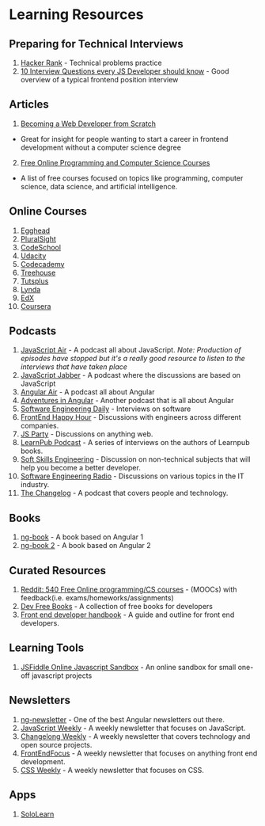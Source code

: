 # Learning Resources

## Preparing for Technical Interviews

1. [Hacker Rank](https://www.hackerrank.com/) - Technical problems practice
2. [10 Interview Questions every JS Developer should know](https://medium.com/javascript-scene/10-interview-questions-every-javascript-developer-should-know-6fa6bdf5ad95#.dxox076zp) - Good overview of a typical frontend position interview

## Articles

1. [Becoming a Web Developer from Scratch](https://medium.com/@sgarcia.dev/my-journey-to-becoming-a-web-developer-from-scratch-without-a-cs-degree-2-years-later-and-what-i-4a7fd2ff5503#.o6dovu9fy)
- Great for insight for people wanting to start a career in frontend development without a computer science degree
2. [Free Online Programming and Computer Science Courses](https://medium.freecodecamp.com/370-free-online-programming-computer-science-courses-you-can-start-this-month-fc5b9867769e#.8e15joe88)
- A list of free courses focused on topics like programming, computer science, data science, and artificial intelligence.

## Online Courses
1. [Egghead](http://www.egghead.io)
2. [PluralSight](https://www.pluralsight.com/) 
3. [CodeSchool](https://www.codeschool.com/)
4. [Udacity](https://www.udacity.com/)
5. [Codecademy](https://www.codecademy.com/)
6. [Treehouse](https://teamtreehouse.com/)
7. [Tutsplus](https://tutsplus.com/)
8. [Lynda](https://www.lynda.com/)
9. [EdX](https://www.edx.org/)
10. [Coursera](https://www.coursera.org/)

## Podcasts

1. [JavaScript Air](https://itunes.apple.com/us/podcast/javascript-air/id1066446588?mt=2) - A podcast all about JavaScript. *Note: Production of episodes have stopped but it's a really good resource to listen to the interviews that have taken place*
2. [JavaScript Jabber](https://itunes.apple.com/us/podcast/javascript-jabber/id496893300?mt=2) - A podcast where the discussions are based on JavaScript 
3. [Angular Air](https://itunes.apple.com/us/podcast/angular-air/id940806858?mt=2) - A podcast all about Angular
4. [Adventures in Angular](https://itunes.apple.com/us/podcast/adventures-in-angular/id907361052?mt=2) - Another podcast that is all about Angular
5. [Software Engineering Daily](https://itunes.apple.com/us/podcast/software-engineering-daily/id1019576853?mt=2) - Interviews on software
6. [FrontEnd Happy Hour](https://itunes.apple.com/us/podcast/front-end-happy-hour/id1089047924?mt=2&ign-mpt=uo%3D4) - Discussions with engineers across different companies.
7. [JS Party](https://itunes.apple.com/us/podcast/js-party/id1209616598?mt=2&ign-mpt=uo%3D4) - Discussions on anything web.
8. [LearnPub Podcast](https://itunes.apple.com/us/podcast/leanpub-podcast/id517117137?mt=2&ign-mpt=uo%3D4) - A series of interviews on the authors of Learnpub books.
9. [Soft Skills Engineering](https://itunes.apple.com/us/podcast/soft-skills-engineering/id1091341048?mt=2&ign-mpt=uo%3D4) - Discussion on non-technical subjects that will help you become a better developer.
10. [Software Engineering Radio](https://itunes.apple.com/us/podcast/software-engineering-radio-podcast-for-professional/id120906714?mt=2&ign-mpt=uo%3D4) - Discussions on various topics in the IT industry.
11. [The Changelog](https://itunes.apple.com/us/podcast/the-changelog/id341623264?mt=2&ign-mpt=uo%3D4) - A podcast that covers people and technology.

## Books

1. [ng-book](https://www.ng-book.com/) - A book based on Angular 1
2. [ng-book 2](https://www.ng-book.com/2/) - A book based on Angular 2

## Curated Resources

1. [Reddit: 540 Free Online programming/CS courses](https://www.reddit.com/r/learnprogramming/comments/5bmg2b/heres_a_list_of_540_free_online_programmingcs/) - (MOOCs) with feedback(i.e. exams/homeworks/assignments)
2. [Dev Free Books](https://devfreebooks.github.io/) - A collection of free books for developers
3. [Front end developer handbook](https://www.gitbook.com/book/frontendmasters/front-end-handbook-2017/details) - A guide and outline for front end developers.

## Learning Tools

1. [JSFiddle Online Javascript Sandbox](https://jsfiddle.net/) - An online sandbox for small one-off javascript projects

## Newsletters

1. [ng-newsletter](http://cur.ng-newsletter.com/issues/) - One of the best Angular newsletters out there.
2. [JavaScript Weekly](http://javascriptweekly.com/issues) - A weekly newsletter that focuses on JavaScript.
3. [Changelong Weekly](https://changelog.com/weekly/archive) - A weekly newsletter that covers technology and open source projects.
4. [FrontEndFocus](http://frontendfocus.co/issues) - A weekly newsletter that focuses on anything front end development.
5. [CSS Weekly](http://css-weekly.com/archives/) - A weekly newsletter that focuses on CSS.

## Apps
1. [SoloLearn](https://www.sololearn.com/)
